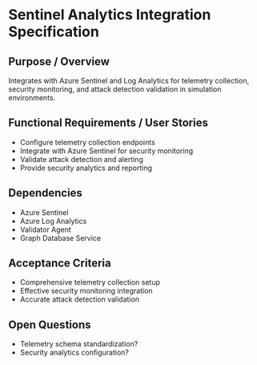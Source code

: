 # Sentinel Analytics Integration Specification

## Purpose / Overview
Integrates with Azure Sentinel and Log Analytics for telemetry collection, security monitoring, and attack detection validation in simulation environments.

## Functional Requirements / User Stories
- Configure telemetry collection endpoints
- Integrate with Azure Sentinel for security monitoring
- Validate attack detection and alerting
- Provide security analytics and reporting

## Dependencies
- Azure Sentinel
- Azure Log Analytics
- Validator Agent
- Graph Database Service

## Acceptance Criteria
- Comprehensive telemetry collection setup
- Effective security monitoring integration
- Accurate attack detection validation

## Open Questions
- Telemetry schema standardization?
- Security analytics configuration?